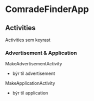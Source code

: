 # ComradeFinderApp

## Activities
Activities sem keyrast

### Advertisement & Application
MakeAdvertisementActivity 
  - býr til advertisement

MakeApplicationActivity 
  - býr til application
